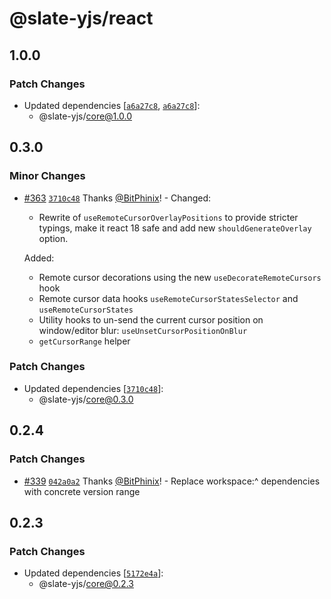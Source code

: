 # @slate-yjs/react

## 1.0.0

### Patch Changes

- Updated dependencies [[`a6a27c8`](https://github.com/BitPhinix/slate-yjs/commit/a6a27c86678656e55ecbf0ba76852545605a0955), [`a6a27c8`](https://github.com/BitPhinix/slate-yjs/commit/a6a27c86678656e55ecbf0ba76852545605a0955)]:
  - @slate-yjs/core@1.0.0

## 0.3.0

### Minor Changes

- [#363](https://github.com/BitPhinix/slate-yjs/pull/363) [`3710c48`](https://github.com/BitPhinix/slate-yjs/commit/3710c4887ee89946ace787ba24436d82d95bc856) Thanks [@BitPhinix](https://github.com/BitPhinix)! - Changed:

  - Rewrite of `useRemoteCursorOverlayPositions` to provide stricter typings, make it react 18 safe and add new `shouldGenerateOverlay` option.

  Added:

  - Remote cursor decorations using the new `useDecorateRemoteCursors` hook
  - Remote cursor data hooks `useRemoteCursorStatesSelector` and `useRemoteCursorStates`
  - Utility hooks to un-send the current cursor position on window/editor blur: `useUnsetCursorPositionOnBlur`
  - `getCursorRange` helper

### Patch Changes

- Updated dependencies [[`3710c48`](https://github.com/BitPhinix/slate-yjs/commit/3710c4887ee89946ace787ba24436d82d95bc856)]:
  - @slate-yjs/core@0.3.0

## 0.2.4

### Patch Changes

- [#339](https://github.com/BitPhinix/slate-yjs/pull/339) [`042a0a2`](https://github.com/BitPhinix/slate-yjs/commit/042a0a22f57ed7542a4e05840532f16d37629e33) Thanks [@BitPhinix](https://github.com/BitPhinix)! - Replace workspace:^ dependencies with concrete version range

## 0.2.3

### Patch Changes

- Updated dependencies [[`5172e4a`](https://github.com/BitPhinix/slate-yjs/commit/5172e4a0033db41bc3530f227c5371e9ddb22269)]:
  - @slate-yjs/core@0.2.3

